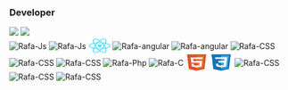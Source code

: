 ### Developer

<div>
  <img height="180em" src="https://github-readme-stats.vercel.app/api?username=Hugoqueiros&show_icons=true&theme=tokyonight&include_all_commits=true&count_private=true"/>
  <img height="180em" src="https://github-readme-stats.vercel.app/api/top-langs/?username=Hugoqueiros&layout=compact&langs_count=16&theme=tokyonight"/>
</div>

<div style="display: inline_block><br>
  <img align="center" alt="Rafa-Js" height="30" width="40" src="https://raw.githubusercontent.com/jmnote/z-icons/master/svg/javascript.svg">
  <img align="center" alt="Rafa-Js" height="30" width="40" src="https://raw.githubusercontent.com/jmnote/z-icons/master/svg/javascript.svg">                               <img align="center" alt="Rafa-Js" height="30" width="40" src="https://raw.githubusercontent.com/jmnote/z-icons/master/svg/java.svg">
  <img align="center" alt="Rafa-React" height="30" width="40" src="https://raw.githubusercontent.com/devicons/devicon/master/icons/react/react-original.svg">
  <img align="center" alt="Rafa-angular" height="30" width="40" src="https://cdn.jsdelivr.net/gh/devicons/devicon/icons/angularjs/angularjs-original.svg">
  <img align="center" alt="Rafa-angular" height="30" width="40" src="https://cdn.jsdelivr.net/gh/devicons/devicon/icons/typescript/typescript-original.svg" />      
  <img align="center" alt="Rafa-CSS" height="60" width="40" src="https://cdn.jsdelivr.net/gh/devicons/devicon/icons/ionic/ionic-original.svg" />   
  <img align="center" alt="Rafa-CSS" height="60" width="40" src="https://cdn.jsdelivr.net/gh/devicons/devicon/icons/android/android-plain.svg" />
  <img align="center" alt="Rafa-CSS" height="60" width="40" src="https://cdn.jsdelivr.net/gh/devicons/devicon/icons/apple/apple-original.svg" />      
  <img align="center" alt="Rafa-Php" height="30" width="40" src="https://raw.githubusercontent.com/jmnote/z-icons/master/svg/php.svg">
  <img align="center" alt="Rafa-C" height="30" width="40" src="https://raw.githubusercontent.com/jmnote/z-icons/master/svg/csharp.svg">
  <img align="center" alt="Rafa-CSS" height="30" width="40" src="https://raw.githubusercontent.com/devicons/devicon/master/icons/html5/html5-original.svg">  
  <img align="center" alt="Rafa-CSS" height="30" width="40" src="https://raw.githubusercontent.com/devicons/devicon/master/icons/css3/css3-original.svg"> 
  <img align="center" alt="Rafa-CSS" height="100" width="60" src="https://cdn.jsdelivr.net/gh/devicons/devicon/icons/mysql/mysql-original-wordmark.svg" />
  <img align="center" alt="Rafa-CSS" height="100" width="60" src="https://cdn.jsdelivr.net/gh/devicons/devicon/icons/oracle/oracle-original.svg" />
  <img align="center" alt="Rafa-CSS" height="100" width="60" src="https://cdn.jsdelivr.net/gh/devicons/devicon/icons/nodejs/nodejs-original-wordmark.svg" />
          
                                                                                                                                                                       
</div>
  
